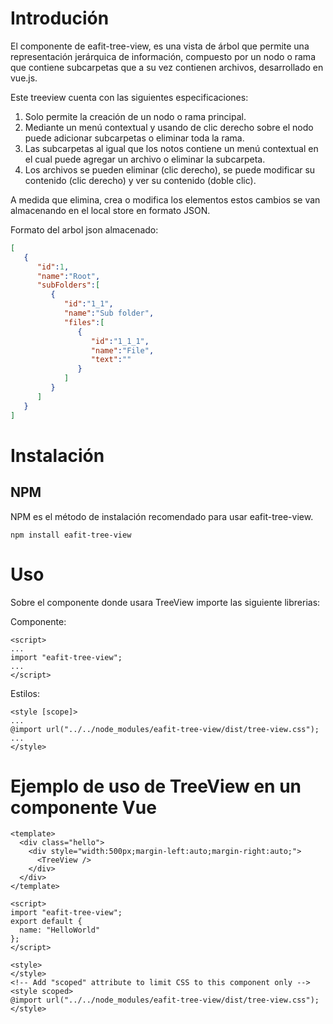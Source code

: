 # Introdución

El componente de eafit-tree-view, es una vista de árbol que permite una representación jerárquica de información, compuesto por un nodo o rama que contiene subcarpetas que a su vez contienen archivos, desarrollado en vue.js.

Este treeview cuenta con las siguientes especificaciones: 

1. Solo permite la creación de un nodo o rama principal.
2. Mediante un menú contextual y usando de clic derecho sobre el nodo puede adicionar subcarpetas o eliminar toda la rama.
3. Las subcarpetas al igual que los notos contiene un menú contextual en el cual puede agregar un archivo o eliminar la subcarpeta.
4. Los archivos se pueden eliminar (clic derecho), se puede modificar su contenido (clic derecho) y ver su contenido (doble clic).

A medida que elimina, crea o modifica los elementos estos cambios se van almacenando en el local store en formato JSON.

Formato del arbol json almacenado:
```json
[
   {
      "id":1,
      "name":"Root",
      "subFolders":[
         {
            "id":"1_1",
            "name":"Sub folder",
            "files":[
               {
                  "id":"1_1_1",
                  "name":"File",
                  "text":""
               }
            ]
         }
      ]
   }
]
```
# Instalación

## NPM
NPM es el método de instalación recomendado para usar eafit-tree-view.

```console
npm install eafit-tree-view
```
# Uso

Sobre el componente donde usara TreeView importe las siguiente librerias:

Componente:
```vue
<script>
...
import "eafit-tree-view";
...
</script>
```
Estilos:
```vue
<style [scope]>
...
@import url("../../node_modules/eafit-tree-view/dist/tree-view.css");
...
</style>
```

# Ejemplo de uso de TreeView en un componente Vue
```vue
<template>
  <div class="hello">
    <div style="width:500px;margin-left:auto;margin-right:auto;">
      <TreeView />
    </div>
  </div>
</template>

<script>
import "eafit-tree-view";
export default {
  name: "HelloWorld"
};
</script>

<style>
</style>
<!-- Add "scoped" attribute to limit CSS to this component only -->
<style scoped>
@import url("../../node_modules/eafit-tree-view/dist/tree-view.css");
</style>
```

